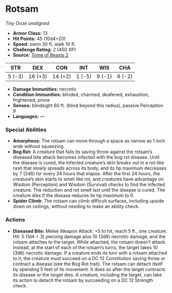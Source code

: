 # Rotsam

*Tiny* *Ooze* *unaligned*

- **Armor Class:** 13
- **Hit Points:** 45 (10d4+20)
- **Speed:** swim 30 ft. walk 10 ft.
- **Challenge Rating:** 2 (450 XP)
- **Source:** [Tome of Beasts 2](https://koboldpress.com/kpstore/product/tome-of-beasts-2-for-5th-edition/)

| STR | DEX | CON | INT | WIS | CHA |
| --- | --- | --- | --- | --- | --- |
| 5 (-3) | 16 (+3) | 14 (+2) | 1 (-5) | 9 (-1) | 6 (-2) |

- **Damage Immunities:** necrotic
- **Condition Immunities:** blinded, charmed, deafened, exhaustion, frightened, prone
- **Senses:** blindsight 60 ft. (blind beyond this radius), passive Perception 9
- **Languages:** —
### Special Abilities
- **Amorphous:** The rotsam can move through a space as narrow as 1 inch wide without squeezing.
- **Bog Rot:** A creature that fails its saving throw against the rotsam’s diseased bite attack becomes infected with the bog rot disease. Until the disease is cured, the infected creature’s skin breaks out in a rot-like rash that slowly spreads across its body, and its hp maximum decreases by 7 (2d6) for every 24 hours that elapse. After the first 24 hours, the creature’s skin starts to smell like rot, and creatures have advantage on Wisdom (Perception) and Wisdom (Survival) checks to find the infected creature. The reduction and rot smell last until the disease is cured. The creature dies if the disease reduces its hp maximum to 0.
- **Spider Climb:** The rotsam can climb difficult surfaces, including upside down on ceilings, without needing to make an ability check.
### Actions
- **Diseased Bite:** Melee Weapon Attack: +5 to hit, reach 5 ft., one creature. Hit: 5 (1d4 + 3) piercing damage plus 10 (3d6) necrotic damage, and the rotsam attaches to the target. While attached, the rotsam doesn’t attack. Instead, at the start of each of the rotsam’s turns, the target takes 10 (3d6) necrotic damage. If a creature ends its turn with a rotsam attached to it, the creature must succeed on a DC 12 Constitution saving throw or contract a disease (see the Bog Rot trait). The rotsam can detach itself by spending 5 feet of its movement. It does so after the target contracts its disease or the target dies. A creature, including the target, can take its action to detach the rotsam by succeeding on a DC 12 Strength check.
